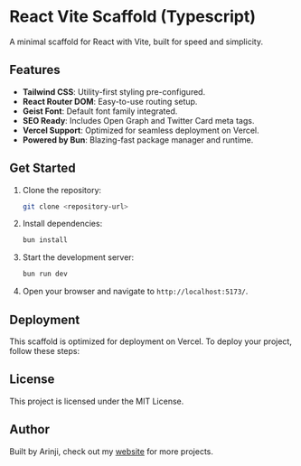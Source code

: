 # React Vite Scaffold (Typescript)

A minimal scaffold for React with Vite, built for speed and simplicity.

## Features

- **Tailwind CSS**: Utility-first styling pre-configured.
- **React Router DOM**: Easy-to-use routing setup.
- **Geist Font**: Default font family integrated.
- **SEO Ready**: Includes Open Graph and Twitter Card meta tags.
- **Vercel Support**: Optimized for seamless deployment on Vercel.
- **Powered by Bun**: Blazing-fast package manager and runtime.

## Get Started

1. Clone the repository:
   ```bash
   git clone <repository-url>
   ```
2. Install dependencies:
   ```bash
   bun install
   ```
3. Start the development server:
   ```bash
   bun run dev
   ```
4. Open your browser and navigate to `http://localhost:5173/`.

## Deployment

This scaffold is optimized for deployment on Vercel. To deploy your project, follow these steps:

## License

This project is licensed under the MIT License.

## Author

Built by Arinji, check out my [website](https://arinji.com) for more projects.
